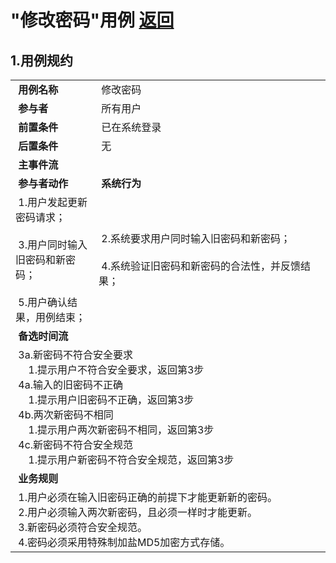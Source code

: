 # "修改密码"用例 [返回](../README.md#6)

## 1.用例规约

<table >
    <tr>
        <td width="150"> <b>&nbsp;用例名称</b></td>
        <td colspan="2" width="700">&nbsp;修改密码</td>
    </tr>
    <tr>
        <td width="150"> <b>&nbsp;参与者</b></td>
        <td colspan="2" width="700">&nbsp;所有用户</td>
    </tr>
    <tr>
        <td width="150"> <b>&nbsp;前置条件</b></td>
        <td colspan="2" width="700">&nbsp;已在系统登录</td>
    </tr>
    <tr>
        <td width="150"> <b>&nbsp;后置条件</b></td>
        <td colspan="2" width="700">&nbsp;无</td>
    </tr>
    <tr>
        <td colspan="3" width="200"> <b>&nbsp;主事件流</b></td>
    </tr>
    <tr>
        <td colspan="2" width="180"> <b>&nbsp;参与者动作</b></td>
        <td width="410"> <b>&nbsp;系统行为</b></td>
    </tr>
    <tr>
        <td colspan="2" width="180">
            <span>&nbsp;1.用户发起更新密码请求；</span>
            <br>
            <span>&nbsp;</span>
            <br>
            <span>&nbsp;3.用户同时输入旧密码和新密码；</span>
            <br>
            <span>&nbsp;</span>
            <br>
            <span>&nbsp;5.用户确认结果，用例结束；</span>
        </td>
        <td width="480">
            <span>&nbsp;</span>
            <br>
            <span>&nbsp;2.系统要求用户同时输入旧密码和新密码；</span>
            <br>
            <span>&nbsp;</span>
            <br>
            <span>&nbsp;4.系统验证旧密码和新密码的合法性，并反馈结果；</span>
            <br>
            <span>&nbsp;</span>
        </td>
    </tr>
    <tr>
        <td colspan="3" width="200"> <b>&nbsp;备选时间流</b></td>
    </tr>
    <tr>
        <td colspan="3" width="200">
            <span>&nbsp;3a.新密码不符合安全要求</span>
            <br>
            <span>&nbsp;&emsp;1.提示用户不符合安全要求，返回第3步</span>
            <br>
            <span>&nbsp;4a.输入的旧密码不正确</span>
            <br>
            <span>&nbsp;&emsp;1.提示用户旧密码不正确，返回第3步</span>
            <br>
            <span>&nbsp;4b.两次新密码不相同</span>
            <br>
            <span>&nbsp;&emsp;1.提示用户两次新密码不相同，返回第3步</span>
            <br>
            <span>&nbsp;4c.新密码不符合安全规范</span>
            <br>
            <span>&nbsp;&emsp;1.提示用户新密码不符合安全规范，返回第3步</span>
        </td>
    </tr>
    <tr>
        <td colspan="3" width="200"> <b>&nbsp;业务规则</b></td>
    </tr>
    <tr>
        <td colspan="3" width="200">
            <span>&nbsp;1.用户必须在输入旧密码正确的前提下才能更新新的密码。</span>
            <br>
            <span>&nbsp;2.用户必须输入两次新密码，且必须一样时才能更新。</span>
            <br>
            <span>&nbsp;3.新密码必须符合安全规范。</span>
            <br>
            <span>&nbsp;4.密码必须采用特殊制加盐MD5加密方式存储。</span>
        </td>
    </tr>
</table>